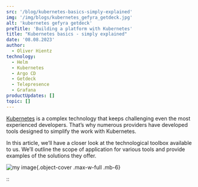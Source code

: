 ```yaml
---
src: '/blog/kubernetes-basics-simply-explained'
img: '/img/blogs/kubernetes_gefyra_getdeck.jpg'
alt: 'kubernetes gefyra getdeck'
preTitle: 'Building a platform with Kubernetes'
title: "Kubernetes basics - simply explained"
date: '08.08.2023'
author:
  - Oliver Hientz
technology:
  - Helm
  - Kubernetes
  - Argo CD
  - Getdeck
  - Telepresence
  - Grafana
productUpdates: []
topic: []
---
```

[Kubernetes](https://kubernetes.io/) is a complex technology that keeps challenging even the most experienced developers. That’s why numerous providers have developed tools designed to simplify the work with Kubernetes.

In this article, we’ll have a closer look at the technological toolbox available to us. We’ll outline the scope of application for various tools and provide examples of the solutions they offer.
<!--more-->

![my image](/img/blogs/kubernetes_gefyra_getdeck.jpg){.object-cover .max-w-full .mb-6}

::